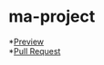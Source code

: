 # ma-project

 *[Preview](https://github.com/vitaliikorol/ma-project)<br> 
 *[Pull Request](https://github.com/vitaliikorol/ma-project/pull/1/files)
